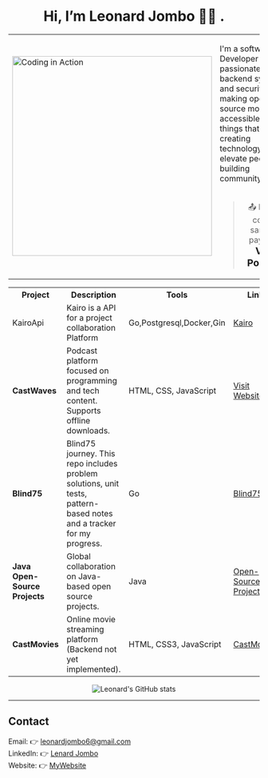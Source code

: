 <h1 align="center">Hi, I’m Leonard Jombo 👋🏾 .</h1>


<table align="center">
  <tr>
    <td>
      <img src="https://media.giphy.com/media/qgQUggAC3Pfv687qPC/giphy.gif" width="400" alt="Coding in Action" />
    </td>
    <td>
      <p> 
       I'm a software Developer who is passionate about backend systems and security, making open-source more accessible,building things that matter,<br>
       creating technology to elevate people and building community.<br><br> <blockquote align="center">
  📤 Pushes confirm sanitized payloads. <br>
  <a href="https://jomboi8.vercel.app" style="text-decoration: none; font-size: 1.2em; font-weight: bold;">View Portfolio</a></blockquote>
      </p>
    </td>
  </tr>
</table>






<table> <tr> <th> Project</th> <th> Description</th> <th> Tools</th> <th> Link</th>  <tr> <td>KairoApi</td> <td> Kairo is a API for a project collaboration Platform</td> <td>Go,Postgresql,Docker,Gin</td> <td><a href="https://github.com/lenardjombo/kairoapi">Kairo</td> </tr> <tr> <td><strong>CastWaves</strong></td> <td>Podcast platform focused on programming and tech content. Supports offline downloads.</td> <td>HTML, CSS, JavaScript</td> <td><a href="https://cast-waves.vercel.app/">Visit Website</a></td> </tr> <tr> <td><strong>Blind75</strong></td> <td>Blind75 journey. This repo includes problem solutions, unit tests, pattern-based notes and a tracker for my progress. </td> <td>Go</td> <td><a href="https://github.com/lenardjombo/blind75">Blind75</a></td> </tr> <tr> <td><strong>Java Open-Source Projects</strong></td> <td>Global collaboration on Java-based open source projects.</td> <td>Java</td> <td><a href="https://github.com/lenardjombo/Java-open-source-projects">Open-Source Projects</a></td> </tr> <tr> <td><strong>CastMovies</strong></td> <td>Online movie streaming platform (Backend not yet implemented).</td> <td>HTML, CSS3, JavaScript</td> <td><a href="https://github.com/lenardjombo/CastMovies">CastMovies</a></td> </tr> </table>



<p align="center">
  <img src="https://github-readme-stats.vercel.app/api?username=lenardjombo&show_icons=true&theme=radical" alt="Leonard's GitHub stats" />
</p>

---
##  **Contact**
Email: 👉 [leonardjombo6@gmail.com](mailto:leonardjombo6@gmail.com)  
LinkedIn: 👉 [Lenard Jombo](https://www.linkedin.com/in/leonard-jombo-7063a3254/)  
Website: 👉 [MyWebsite](https://jombo-six.vercel.app/)  

